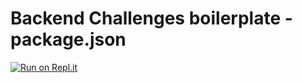 # Backend Challenges boilerplate - package.json
[![Run on Repl.it](https://repl.it/badge/github/abrachist/-boilerplate-npm)](https://repl.it/github/abrachist/-boilerplate-npm)